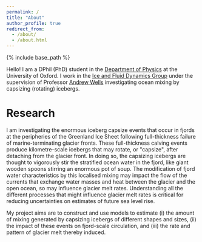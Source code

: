 ```yaml
---
permalink: /
title: "About"
author_profile: true
redirect_from: 
  - /about/
  - /about.html
---
```


{% include base_path %}

Hello! I am a DPhil (PhD) student in the [Department of Physics](https://www.physics.ox.ac.uk/our-people/toveygarcia) at the University of Oxford. I work in the [Ice and Fluid Dynamics Group](https://www.physics.ox.ac.uk/research/group/ice-and-fluid-dynamics) under the supervision of Professor [Andrew Wells](https://www.physics.ox.ac.uk/our-people/wellsa) investigating ocean mixing by capsizing (rotating) icebergs.

Research
======

I am investigating the enormous iceberg capsize events that occur in fjords at the peripheries of the Greenland Ice Sheet following full-thickness failure of marine-terminating glacier fronts. These full-thickness calving events produce kilometre-scale icebergs that may rotate, or "capsize", after detaching from the glacier front. In doing so, the capsizing icebergs are thought to vigorously stir the stratified ocean water in the fjord, like giant wooden spoons stirring an enormous pot of soup. The modification of fjord water characteristics by this localised mixing may impact the flow of the currents that exchange water masses and heat between the glacier and the open ocean, so may influence glacier melt rates. Understanding all the different processes that might influence glacier melt rates is critical for reducing uncertainties on estimates of future sea level rise.

My project aims are to construct and use models to estimate (i) the amount of mixing generated by capsizing icebergs of different shapes and sizes, (ii) the impact of these events on fjord-scale circulation, and (iii) the rate and pattern of glacier melt thereby induced.
